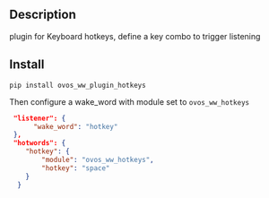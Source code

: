 ## Description

plugin for Keyboard hotkeys, define a key combo to trigger listening

## Install

`pip install ovos_ww_plugin_hotkeys`

Then configure a wake_word with module set to `ovos_ww_hotkeys`

```json
 "listener": {
      "wake_word": "hotkey"
 },
 "hotwords": {
    "hotkey": {
        "module": "ovos_ww_hotkeys",
        "hotkey": "space"
    }
  }
 
```
